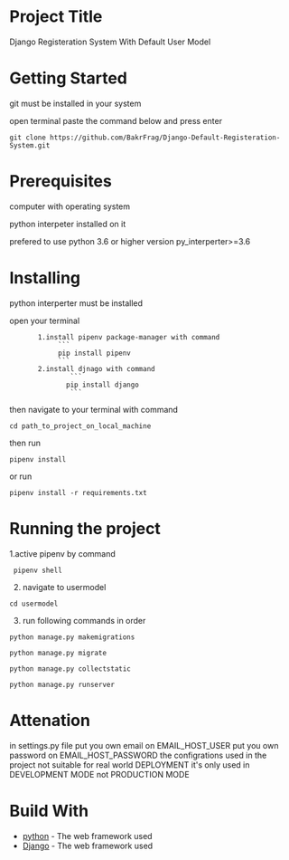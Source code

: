 # Project Title

Django Registeration System With Default User Model

# Getting Started

git must be installed in your system

open terminal paste the command below and press enter
```
git clone https://github.com/BakrFrag/Django-Default-Registeration-System.git
```
# Prerequisites

computer with operating system 

python interpeter installed on it 

prefered to use python 3.6 or higher version py_interperter>=3.6

# Installing

python interperter must be installed

open your terminal 

           1.install pipenv package-manager with command 
                ```
                pip install pipenv
                ```
           2.install djnago with command
                   ```
                  pip install django
                   ```
then navigate to your terminal with command 
```
cd path_to_project_on_local_machine
```
then run 
```
pipenv install
```
or run 
```
pipenv install -r requirements.txt
```

# Running the project

1.active pipenv by command 
```
 pipenv shell
 ```
2. navigate to usermodel 
```
cd usermodel
```
3. run following commands in order
```
python manage.py makemigrations
```
```
python manage.py migrate
```
```
python manage.py collectstatic
```
```
python manage.py runserver
```
# Attenation
in settings.py file 
put you own email on EMAIL_HOST_USER
put you own password on EMAIL_HOST_PASSWORD
the configrations used in the project not suitable for real world DEPLOYMENT
it's only used in DEVELOPMENT MODE not PRODUCTION MODE

# Build With

* [python](https://www.python.org/) - The web framework used
* [Django](https://docs.djangoproject.com/en/2.1/) - The web framework used